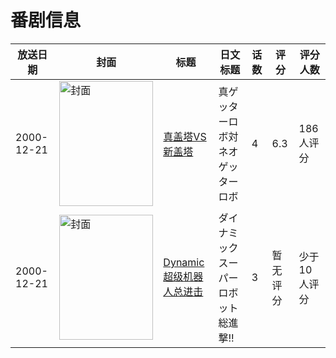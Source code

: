 # 番剧信息

|放送日期|封面|标题|日文标题|话数|评分|评分人数|
|---|---|---|---|---|---|---|
|2000-12-21|<img src="//lain.bgm.tv/pic/cover/c/c5/f5/25919_9CndQ.jpg" alt="封面" style="width:150px;height:200px;object-fit:cover;">|[真盖塔VS新盖塔](https://bangumi.tv/subject/25919)|真ゲッターロボ対ネオゲッターロボ|4|6.3|186人评分|
|2000-12-21|<img src="//lain.bgm.tv/pic/cover/c/d1/cf/492583_972R6.jpg" alt="封面" style="width:150px;height:200px;object-fit:cover;">|[Dynamic超级机器人总进击](https://bangumi.tv/subject/492583)|ダイナミックスーパーロボット総進撃!!|3|暂无评分|少于10人评分|
